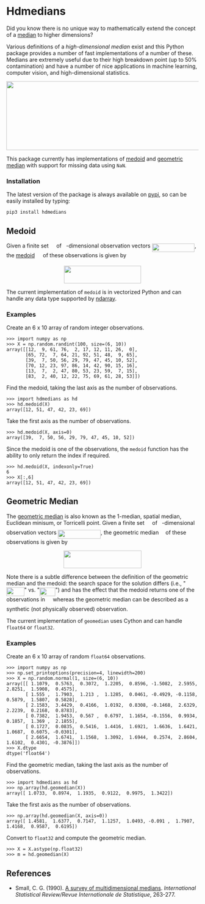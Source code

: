 # Hdmedians

Did you know there is no unique way to mathematically extend the concept of a
[median](https://en.wikipedia.org/wiki/Median) to higher dimensions?

Various definitions of a *high-dimensional median* exist and this Python
package provides a number of fast implementations of a number of these.
Medians are extremely useful due to their high breakdown point (up to 50%
contamination) and have a number of nice applications in machine learning,
computer vision, and high-dimensional statistics.

<p align="center">
<img src="https://github.com/daleroberts/hdmedians/raw\/master/docs/fig1.png" width=600px height=180px />
</p>

This package currently has implementations of [medoid](#medoid) and [geometric
median](#geometric-median) with support for missing data using `NaN`. 

### Installation

The latest version of the package is always available on [pypi](https://pypi.python.org/pypi/hdmedians), 
so can be easily installed by typing:
```{sh}
pip3 install hdmedians
```

## Medoid

Given a finite set <img src="https://github.com/daleroberts/hdmedians/raw\/master/docs/97c2c0ac5d7c079601abd56a54c9475c.png?invert_in_darkmode" align=middle width=12.577454999999999pt height=22.027169999999977pt/> of <img src="https://github.com/daleroberts/hdmedians/raw\/master/docs/2ec6e630f199f589a2402fdf3e0289d5.png?invert_in_darkmode" align=middle width=8.008308pt height=15.034140000000015pt/>-dimensional observation vectors <img src="https://github.com/daleroberts/hdmedians/raw\/master/docs/8ce46e21b12b0c15b3683b17029ce564.png?invert_in_darkmode" align=middle width=111.746745pt height=22.698719999999994pt/>, 
the [medoid](https://en.wikipedia.org/wiki/Medoid) <img src="https://github.com/daleroberts/hdmedians/raw\/master/docs/273457f251a6f8920e7b6c485c28b74f.png?invert_in_darkmode" align=middle width=13.642034999999998pt height=15.721860000000007pt/> of these observations is given by
<p align="center"><img src="https://github.com/daleroberts/hdmedians/raw\/master/docs/e2ab5aaffe776fde1073a90f83f75a77.png?invert_in_darkmode" align=middle width=202.62825pt height=45.437205pt/></p>

The current implementation of `medoid` is in vectorized Python and can handle any data type supported by [ndarray](https://docs.scipy.org/doc/numpy/reference/generated/numpy.ndarray.html).

### Examples

Create an 6 x 10 array of random integer observations.
```{python}
>>> import numpy as np
>>> X = np.random.randint(100, size=(6, 10))
array([[12,  9, 61, 76,  2, 17, 12, 11, 26,  0],
       [65, 72,  7, 64, 21, 92, 51, 48,  9, 65],
       [39,  7, 50, 56, 29, 79, 47, 45, 10, 52],
       [70, 12, 23, 97, 86, 14, 42, 90, 15, 16],
       [13,  7,  2, 47, 80, 53, 23, 59,  7, 15],
       [83,  2, 40, 12, 22, 75, 69, 61, 28, 53]])
```

Find the medoid, taking the last axis as the number of observations.
```{python}
>>> import hdmedians as hd
>>> hd.medoid(X)
array([12, 51, 47, 42, 23, 69])
```

Take the first axis as the number of observations.
```{python}
>>> hd.medoid(X, axis=0)
array([39,  7, 50, 56, 29, 79, 47, 45, 10, 52])
```

Since the medoid is one of the observations, the `medoid` function has the ability to only return the index if required.
```{python}
>>> hd.medoid(X, indexonly=True)
6
>>> X[:,6]
array([12, 51, 47, 42, 23, 69])
```

## Geometric Median

The [geometric median](https://en.wikipedia.org/wiki/Geometric_median) is also known as the 1-median, spatial median,
Euclidean minisum, or Torricelli point. Given a finite set <img src="https://github.com/daleroberts/hdmedians/raw\/master/docs/97c2c0ac5d7c079601abd56a54c9475c.png?invert_in_darkmode" align=middle width=12.577454999999999pt height=22.027169999999977pt/> of <img src="https://github.com/daleroberts/hdmedians/raw\/master/docs/2ec6e630f199f589a2402fdf3e0289d5.png?invert_in_darkmode" align=middle width=8.008308pt height=15.034140000000015pt/>-dimensional observation vectors <img src="https://github.com/daleroberts/hdmedians/raw\/master/docs/8ce46e21b12b0c15b3683b17029ce564.png?invert_in_darkmode" align=middle width=111.746745pt height=22.698719999999994pt/>, 
the geometric median <img src="https://github.com/daleroberts/hdmedians/raw\/master/docs/fb2c407771af04095047a75aab1127e2.png?invert_in_darkmode" align=middle width=9.973589999999998pt height=22.747889999999988pt/> of these observations is given by
<p align="center"><img src="https://github.com/daleroberts/hdmedians/raw\/master/docs/24a6cad3853187faa18a0cf58c6515c8.png?invert_in_darkmode" align=middle width=204.38385pt height=45.437205pt/></p>
Note there is a subtle difference between the definition of the geometric median and the medoid: the search space 
for the solution differs (i.e., "<img src="https://github.com/daleroberts/hdmedians/raw\/master/docs/af3d250893976cd65ed71ec1c3590423.png?invert_in_darkmode" align=middle width=46.69797pt height=22.61654999999999pt/>" vs. "<img src="https://github.com/daleroberts/hdmedians/raw\/master/docs/fb31cf585f23aa9aadb4bd16aa2d71f8.png?invert_in_darkmode" align=middle width=41.445029999999996pt height=22.027169999999977pt/>") and has the 
effect that the medoid returns one of the observations in <img src="https://github.com/daleroberts/hdmedians/raw\/master/docs/97c2c0ac5d7c079601abd56a54c9475c.png?invert_in_darkmode" align=middle width=12.577454999999999pt height=22.027169999999977pt/> whereas the geometric median can be described 
as a synthetic (not physically observed) observation.

The current implementation of `geomedian` uses Cython and can handle `float64` or `float32`.

### Examples

Create an 6 x 10 array of random `float64` observations.
```{python}
>>> import numpy as np
>>> np.set_printoptions(precision=4, linewidth=200)
>>> X = np.random.normal(1, size=(6, 10))
array([[ 1.1079,  0.5763,  0.3072,  1.2205,  0.8596, -1.5082,  2.5955,  2.8251,  1.5908,  0.4575],
       [ 1.555 ,  1.7903,  1.213 ,  1.1285,  0.0461, -0.4929, -0.1158,  0.5879,  1.5807,  0.5828],
       [ 2.1583,  3.4429,  0.4166,  1.0192,  0.8308, -0.1468,  2.6329,  2.2239,  0.2168,  0.8783],
       [ 0.7382,  1.9453,  0.567 ,  0.6797,  1.1654, -0.1556,  0.9934,  0.1857,  1.369 ,  2.1855],
       [ 0.1727,  0.0835,  0.5416,  1.4416,  1.6921,  1.6636,  1.6421,  1.0687,  0.6075, -0.0301],
       [ 2.6654,  1.6741,  1.1568,  1.3092,  1.6944,  0.2574,  2.8604,  1.6102,  0.4301, -0.3876]])
>>> X.dtype
dtype('float64')
```

Find the geometric median, taking the last axis as the number of observations.
```{python}
>>> import hdmedians as hd
>>> np.array(hd.geomedian(X))
array([ 1.0733,  0.8974,  1.1935,  0.9122,  0.9975,  1.3422])
```

Take the first axis as the number of observations.
```{python}
>>> np.array(hd.geomedian(X, axis=0))
array([ 1.4581,  1.6377,  0.7147,  1.1257,  1.0493, -0.091 ,  1.7907,  1.4168,  0.9587,  0.6195])
```

Convert to `float32` and compute the geometric median.
```{python}
>>> X = X.astype(np.float32)
>>> m = hd.geomedian(X)
```

## References

  * Small, C. G. (1990). [A survey of multidimensional medians](http://www.jstor.org/stable/1403809). *International Statistical Review/Revue Internationale de Statistique*, 263-277.

